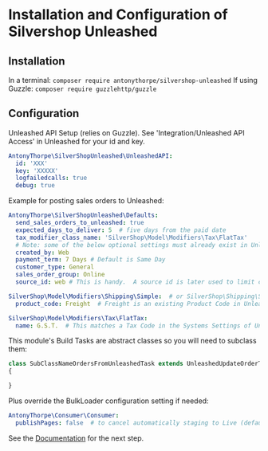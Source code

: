 # Installation and Configuration of Silvershop Unleashed
## Installation
In a terminal:
`composer require antonythorpe/silvershop-unleashed`
If using Guzzle:
`composer require guzzlehttp/guzzle`

## Configuration
Unleashed API Setup (relies on Guzzle).  See 'Integration/Unleashed API Access' in Unleashed for your id and key.
```yaml
AntonyThorpe\SilverShopUnleashed\UnleashedAPI:
  id: 'XXX'
  key: 'XXXXX'
  logfailedcalls: true
  debug: true
```

Example for posting sales orders to Unleashed:
```yaml
AntonyThorpe\SilverShopUnleashed\Defaults:
  send_sales_orders_to_unleashed: true
  expected_days_to_deliver: 5  # five days from the paid date
  tax_modifier_class_name: 'SilverShop\Model\Modifiers\Tax\FlatTax'
  # Note: some of the below optional settings must already exist in Unleashed
  created_by: Web
  payment_term: 7 Days # Default is Same Day
  customer_type: General
  sales_order_group: Online
  source_id: web # This is handy.  A source id is later used to limit calls when updating Order Status (see UnleashedUpdateOrderTask)

SilverShop\Model\Modifiers\Shipping\Simple:  # or SilverShop\Shipping\ShippingFrameworkModifier if using silvershop-shipping
  product_code: Freight  # Freight is an existing Product Code in Unleashed

SilverShop\Model\Modifiers\Tax\FlatTax:
  name: G.S.T.  # This matches a Tax Code in the Systems Settings of Unleashed
```

This module's Build Tasks are abstract classes so you will need to subclass them:
```php
class SubClassNameOrdersFromUnleashedTask extends UnleashedUpdateOrderTask
{

}
```
Plus override the BulkLoader configuration setting if needed:
```yaml
AntonyThorpe\Consumer\Consumer:
  publishPages: false  # to cancel automatically staging to Live (default is true)
```

See the [Documentation](documentation.md) for the next step.
